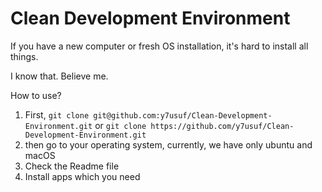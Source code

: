 # Clean Development Environment

If you have a new computer or fresh OS installation, it's hard to install all things.

I know that. Believe me.

How to use?

1.  First, `git clone git@github.com:y7usuf/Clean-Development-Environment.git` or `git clone https://github.com/y7usuf/Clean-Development-Environment.git`
2.  then go to your operating system, currently, we have only ubuntu and macOS
3.  Check the Readme file
4.  Install apps which you need
